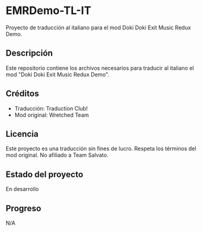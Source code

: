 # EMRDemo-TL-IT
Proyecto de traducción al italiano para el mod Doki Doki Exit Music Redux Demo.

## Descripción
Este repositorio contiene los archivos necesarios para traducir al italiano el mod "Doki Doki Exit Music Redux Demo".

## Créditos
- Traducción: Traduction Club!
- Mod original:  Wretched Team

## Licencia
Este proyecto es una traducción sin fines de lucro. Respeta los términos del mod original. No afiliado a Team Salvato.

## Estado del proyecto
En desarrollo

## Progreso
N/A
<!-- PROGRESO_TRADUCCION_START -->

<!-- PROGRESO_TRADUCCION_END -->